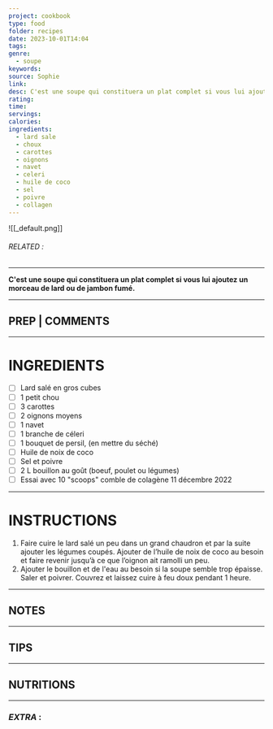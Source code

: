 ```yaml
---
project: cookbook
type: food
folder: recipes
date: 2023-10-01T14:04
tags: 
genre:
  - soupe
keywords: 
source: Sophie
link: 
desc: C'est une soupe qui constituera un plat complet si vous lui ajoutez un morceau de lard ou de jambon fumé.
rating: 
time: 
servings: 
calories: 
ingredients:
  - lard sale
  - choux
  - carottes
  - oignons
  - navet
  - celeri
  - huile de coco
  - sel
  - poivre
  - collagen
---
```


![[_default.png]]
###### *RELATED* : 
---
**C'est une soupe qui constituera un plat complet si vous lui ajoutez un morceau de lard ou de jambon fumé.**

---
## PREP | COMMENTS



---
# INGREDIENTS

- [ ] Lard salé en gros cubes
- [ ] 1 petit chou
- [ ] 3 carottes
- [ ] 2 oignons moyens 
- [ ] 1 navet
- [ ] 1 branche de céleri
- [ ] 1 bouquet de persil, (en mettre du séché)
- [ ] Huile de noix de coco
- [ ] Sel et poivre
- [ ] 2 L bouillon au goût (boeuf, poulet ou légumes) 
- [ ] Essai avec 10 "scoops" comble de colagène 11 décembre 2022

---
# INSTRUCTIONS

1. Faire cuire le lard salé un peu dans un grand chaudron et par la suite ajouter les légumes coupés. Ajouter de l’huile de noix de coco au besoin et faire revenir jusqu’à ce que l’oignon ait ramolli un peu.
2. Ajouter le bouillon et de l'eau au besoin si la soupe semble trop épaisse. Saler et poivrer. Couvrez et laissez cuire à feu doux pendant 1 heure.

---
## NOTES



---
## TIPS



---
## NUTRITIONS



---
### *EXTRA* :



